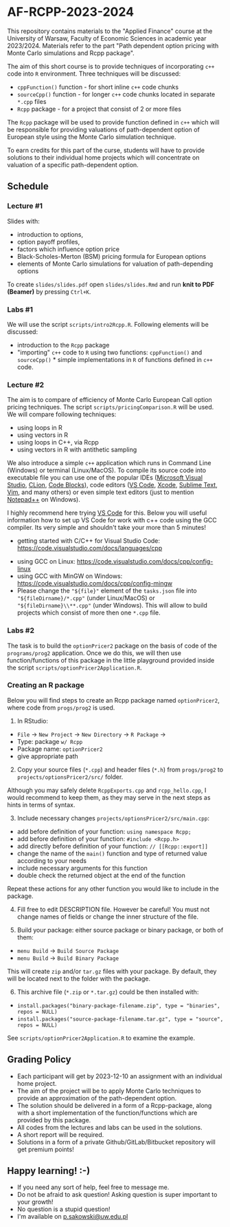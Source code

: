 # AF-RCPP-2023-2024

This repository contains materials to the "Applied Finance" course at the University of Warsaw, Faculty of Economic Sciences in academic year 2023/2024. Materials refer to the part "Path dependent option pricing with Monte Carlo simulations and Rcpp package".

The aim of this short course is to provide techniques of incorporating `c++` code into `R` environment. Three techniques will be discussed:

* `cppFunction()` function - for short inline `c++` code chunks
* `sourceCpp()` function - for longer `c++` code chunks located in separate `*.cpp` files
* `Rcpp` package - for a project that consist of 2 or more files 

The `Rcpp` package will be used to provide function defined in `c++` which will be responsible for providing valuations of path-dependent option of European style using the Monte Carlo simulation technique.

To earn credits for this part of the curse, students will have to provide solutions to their individual home projects which will concentrate on valuation of a specific path-dependent option.

## Schedule

### Lecture #1

Slides with:

* introduction to options, 
* option payoff profiles, 
* factors which influence option price
* Black-Scholes-Merton (BSM) pricing formula for European options
* elements of Monte Carlo simulations for valuation of path-depending options

To create `slides/slides.pdf` open `slides/slides.Rmd` and run **knit to PDF (Beamer)** by pressing `Ctrl+K`.

### Labs #1

We will use the script `scripts/intro2Rcpp.R`. Following elements will be discussed:

* introduction to the `Rcpp` package
* "importing" `c++` code to `R` using two functions: `cppFunction()` and `sourceCpp()` * simple implementations in `R` of functions defined in `c++` code.

### Lecture #2

The aim is to compare of efficiency of Monte Carlo European Call option pricing techniques. The script `scripts/pricingComparison.R` will be used. We will compare following techniques:

* using loops in R
* using vectors in R
* using loops in C++, via Rcpp
* using vectors in R with antithetic sampling

We also introduce a simple `c++` application which runs in Command Line (Windows) or terminal (Linux/MacOS). To compile its source code into executable file you can use one of the popular IDEs ([Microsoft Visual Studio](https://visualstudio.microsoft.com/), [CLion](https://www.jetbrains.com/clion/), [Code Blocks](http://www.codeblocks.org/)), code editors ([VS Code](https://code.visualstudio.com/), [Xcode](https://developer.apple.com/xcode/), [Sublime Text](https://www.sublimetext.com/), [Vim](https://www.vim.org/), and many others) or even simple text editors (just to mention [Notepad++](https://notepad-plus-plus.org/) on Windows).

I highly recommend here trying [VS Code](https://code.visualstudio.com/) for this. Below you will useful information how to set up VS Code for work with c++ code using the GCC compiler. Its very simple and shouldn't take your more than 5 minutes!

- getting started with C/C++ for Visual Studio Code: https://code.visualstudio.com/docs/languages/cpp
* using GCC on Linux: https://code.visualstudio.com/docs/cpp/config-linux
* using GCC with MinGW on Windows: https://code.visualstudio.com/docs/cpp/config-mingw
* Please change the `"${file}"` element of the `tasks.json` file into `"${fileDirname}/*.cpp"` (under Linux/MacOS) or `"${fileDirname}\\**.cpp"` (under Windows). This will allow to build projects which consist of more then one `*.cpp` file.

### Labs #2

The task is to build the `optionPricer2` package on the basis of code of the `programs/prog2` application. Once we do this, we will then use function/functions of this package in the little playground provided inside the script `scripts/optionPricer2Application.R`.

### Creating an R package 

Below you will find steps to create an Rcpp package named `optionPricer2`, where code from `progs/prog2` is used.

1. In RStudio: 

* `File` -> `New Project` -> `New Directory` -> `R Package` -> 
* Type: package `w/ Rcpp`
* Package name: `optionPricer2` 
* give appropriate path

2. Copy your source files (`*.cpp`) and header files (`*.h`) from `progs/prog2` to `projects/optionsPricer2/src/` folder.

Although you may safely delete `RcppExports.cpp` and `rcpp_hello.cpp`, I would recommend to keep them, as they may serve in the next steps as hints in terms of syntax.

3. Include necessary changes `projects/optionsPricer2/src/main.cpp`:

* add before definition of your function: `using namespace Rcpp;`
* add before definition of your function: `#include <Rcpp.h>`
* add directly before definition of your function: `// [[Rcpp::export]]`
* change the name of the `main()` function and type of returned value according to your needs
* include necessary arguments for this function
* double check the returned object at the end of the function

Repeat these actions for any other function you would like to include in the package.

4. Fill free to edit DESCRIPTION file. However be careful! You must not change names of fields or change the inner structure of the file.

5. Build your package: either source package or binary package, or both of them:

* `menu Build` -> `Build Source Package`
* `menu Build` -> `Build Binary Package`

This will create `zip` and/or `tar.gz` files with your package. By default, they will be located next to the folder with the package.

6. This archive file (`*.zip` or `*.tar.gz`) could be then installed with:

* `install.packages("binary-package-filename.zip", type = "binaries", repos = NULL)`
* `install.packages("source-package-filename.tar.gz", type = "source", repos = NULL)`

See `scripts/optionPricer2Application.R` to examine the example.



## Grading Policy

* Each participant will get by 2023-12-10 an assignment with an individual home project.
* The aim of the project will be to apply Monte Carlo techniques to provide an approximation of the path-dependent option.
* The solution should be delivered in a form of a Rcpp-package, along with a short implementation of the function/functions which are provided by this package.
* All codes from the lectures and labs can be used in the solutions.
* A short report will be required.
* Solutions in a form of a private Github/GitLab/Bitbucket repository will get premium points!

## Happy learning! :-)

* If you need any sort of help, feel free to message me. 
* Do not be afraid to ask question! Asking question is super important to your growth!
* No question is a stupid question!
* I'm available on p.sakowski@uw.edu.pl
